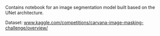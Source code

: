 Contains notebook for an image segmentation model built based on the UNet architecture.

Dataset: www.kaggle.com/competitions/carvana-image-masking-challenge/overview/
